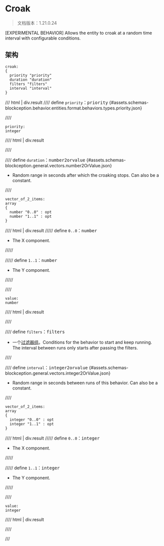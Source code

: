 # Croak

> 文档版本：1.21.0.24

[EXPERIMENTAL BEHAVIOR] Allows the entity to croak at a random time interval with configurable conditions.

## 架构

```mcschema
croak:
{
  priority "priority"
  duration "duration"
  filters "filters"
  interval "interval"
}

```

/// html | div.result
//// define
`priority`：<samp>priority</samp> {#assets.schemas-blockception.behavior.entities.format.behaviors.types.priority.json}


////

```mcschema
priority:
integer

```

//// html | div.result

////



//// define
`duration`：<samp>number2orvalue</samp> {#assets.schemas-blockception.general.vectors.number2OrValue.json}

- Random range in seconds after which the croaking stops. Can also be a constant.


////

```mcschema
vector_of_2_items:
array
{
  number "0..0" : opt
  number "1..1" : opt
}

```

//// html | div.result
///// define
`0..0`：<samp>number</samp>

- The X component.


/////


///// define
`1..1`：<samp>number</samp>

- The Y component.


/////


////



```mcschema
value:
number

```

//// html | div.result

////




//// define
`filters`：<samp>filters</samp>

- 一个[过滤器组](../filter.md)。Conditions for the behavior to start and keep running. The interval between runs only starts after passing the filters.


////


//// define
`interval`：<samp>integer2orvalue</samp> {#assets.schemas-blockception.general.vectors.integer2OrValue.json}

- Random range in seconds between runs of this behavior. Can also be a constant.


////

```mcschema
vector_of_2_items:
array
{
  integer "0..0" : opt
  integer "1..1" : opt
}

```

//// html | div.result
///// define
`0..0`：<samp>integer</samp>

- The X component.


/////


///// define
`1..1`：<samp>integer</samp>

- The Y component.


/////


////



```mcschema
value:
integer

```

//// html | div.result

////




///

